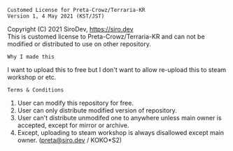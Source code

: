 ```
Customed License for Preta-Crowz/Terraria-KR
Version 1, 4 May 2021 (KST/JST)
```
Copyright (C) 2021 SiroDev, https://siro.dev  
This is customed license to Preta-Crowz/Terraria-KR and can not be modified or distributed to use on other repository.

```
Why I made this
```
I want to upload this to free but I don't want to allow re-upload this to steam workshop or etc.

```
Terms & Conditions
```
1. User can modify this repository for free.
2. User can only distribute modified version of repository.
3. User can't distribute unmodifed one to anywhere unless main owner is accepted, except for mirror or archive.
4. Except, uploading to steam workshop is always disallowed except main owner. (preta@siro.dev / KOKO\*S2)
